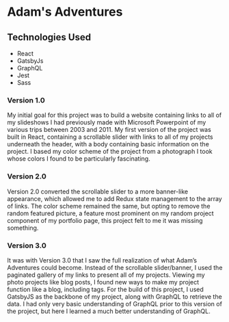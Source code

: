 Adam's Adventures
=======================

## Technologies Used

* React
* GatsbyJs
* GraphQL
* Jest
* Sass

### Version 1.0
My initial goal for this project was to build a website containing links to all of my slideshows I had previously made with Microsoft Powerpoint of my various trips between 2003 and 2011.   My first version of the project was built in React, containing a scrollable slider with links to all of my projects underneath the header, with a body containing basic information on the project.  I based my color scheme of the project from a photograph I took whose colors I found to be particularly fascinating.

### Version 2.0
Version 2.0 converted the scrollable slider to a more banner-like appearance, which allowed me to add Redux state management to the array of links.  The color scheme remained the same, but opting to remove the random featured picture, a feature most prominent on my random project component of my portfolio page, this project felt to me it was missing something.

### Version 3.0
It was with Version 3.0 that I saw the full realization of what Adam’s Adventures could become.  Instead of the scrollable slider/banner, I used the paginated gallery of my links to present all of my projects.  Viewing my photo projects like blog posts, I found new ways to make my project function like a blog, including tags.  For the build of this project, I used GatsbyJS as the backbone of my project, along with GraphQL to retrieve the data.  I had only very basic understanding of GraphQL prior to this version of the project, but here I learned a much better understanding of GraphQL.

